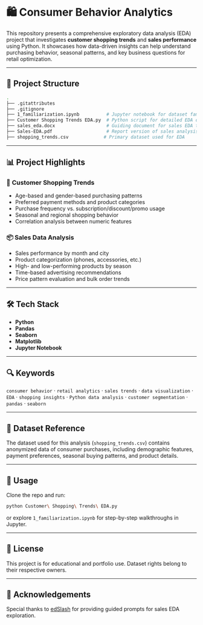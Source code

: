 # 🛍️ Consumer Behavior Analytics

This repository presents a comprehensive exploratory data analysis (EDA) project that investigates **customer shopping trends** and **sales performance** using Python. It showcases how data-driven insights can help understand purchasing behavior, seasonal patterns, and key business questions for retail optimization.

---

## 📁 Project Structure

```bash
.
├── .gitattributes
├── .gitignore
├── 1_familiarization.ipynb          # Jupyter notebook for dataset familiarization
├── Customer Shopping Trends EDA.py  # Python script for detailed EDA on customer trends
├── sales_eda.docx                   # Guiding document for sales EDA tasks
├── Sales-EDA.pdf                    # Report version of sales analysis tasks
├── shopping_trends.csv             # Primary dataset used for EDA
```

---

## 📊 Project Highlights

### 🧠 **Customer Shopping Trends**
- Age-based and gender-based purchasing patterns
- Preferred payment methods and product categories
- Purchase frequency vs. subscription/discount/promo usage
- Seasonal and regional shopping behavior
- Correlation analysis between numeric features

### 📦 **Sales Data Analysis**
- Sales performance by month and city
- Product categorization (phones, accessories, etc.)
- High- and low-performing products by season
- Time-based advertising recommendations
- Price pattern evaluation and bulk order trends

---

## 🛠️ Tech Stack

- **Python**
- **Pandas**
- **Seaborn**
- **Matplotlib**
- **Jupyter Notebook**

---

## 🔍 Keywords

`consumer behavior` · `retail analytics` · `sales trends` · `data visualization` · `EDA` · `shopping insights` · `Python data analysis` · `customer segmentation` · `pandas` · `seaborn`

---

## 📎 Dataset Reference

The dataset used for this analysis (`shopping_trends.csv`) contains anonymized data of consumer purchases, including demographic features, payment preferences, seasonal buying patterns, and product details.

---

## 📌 Usage

Clone the repo and run:
```bash
python Customer\ Shopping\ Trends\ EDA.py
```
or explore `1_familiarization.ipynb` for step-by-step walkthroughs in Jupyter.

---

## 📜 License

This project is for educational and portfolio use. Dataset rights belong to their respective owners.

---

## 🙌 Acknowledgements

Special thanks to [edSlash](https://www.youtube.com/@edslashservices) for providing guided prompts for sales EDA exploration.